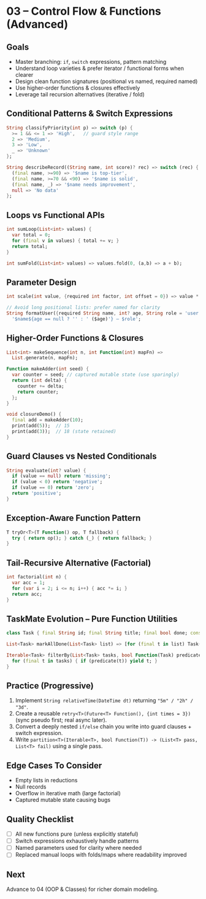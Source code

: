 # 03 – Control Flow & Functions (Advanced)

## Goals
* Master branching: `if`, `switch` expressions, pattern matching
* Understand loop varieties & prefer iterator / functional forms when clearer
* Design clean function signatures (positional vs named, required named)
* Use higher-order functions & closures effectively
* Leverage tail recursion alternatives (iterative / fold)

## Conditional Patterns & Switch Expressions
```dart
String classifyPriority(int p) => switch (p) {
  >= 1 && <= 1 => 'High',   // guard style range
  2 => 'Medium',
  3 => 'Low',
  _ => 'Unknown'
};

String describeRecord((String name, int score)? rec) => switch (rec) {
  (final name, >=90) => '$name is top-tier',
  (final name, >=70 && <90) => '$name is solid',
  (final name, _) => '$name needs improvement',
  null => 'No data'
};
```

## Loops vs Functional APIs
```dart
int sumLoop(List<int> values) {
  var total = 0;
  for (final v in values) { total += v; }
  return total;
}

int sumFold(List<int> values) => values.fold(0, (a,b) => a + b);
```

## Parameter Design
```dart
int scale(int value, {required int factor, int offset = 0}) => value * factor + offset;

// Avoid long positional lists: prefer named for clarity
String formatUser({required String name, int? age, String role = 'user'}) =>
  '$name${age == null ? '' : ' ($age)'} – $role';
```

## Higher-Order Functions & Closures
```dart
List<int> makeSequence(int n, int Function(int) mapFn) =>
  List.generate(n, mapFn);

Function makeAdder(int seed) {
  var counter = seed; // captured mutable state (use sparingly)
  return (int delta) {
    counter += delta;
    return counter;
  };
}

void closureDemo() {
  final add = makeAdder(10);
  print(add(5));  // 15
  print(add(3));  // 18 (state retained)
}
```

## Guard Clauses vs Nested Conditionals
```dart
String evaluate(int? value) {
  if (value == null) return 'missing';
  if (value < 0) return 'negative';
  if (value == 0) return 'zero';
  return 'positive';
}
```

## Exception-Aware Function Pattern
```dart
T tryOr<T>(T Function() op, T fallback) {
  try { return op(); } catch (_) { return fallback; }
}
```

## Tail-Recursive Alternative (Factorial)
```dart
int factorial(int n) {
  var acc = 1;
  for (var i = 2; i <= n; i++) { acc *= i; }
  return acc;
}
```

## TaskMate Evolution – Pure Function Utilities
```dart
class Task { final String id; final String title; final bool done; const Task({required this.id, required this.title, this.done=false}); Task toggle() => Task(id: id, title: title, done: !done); }

List<Task> markAllDone(List<Task> list) => [for (final t in list) Task(id: t.id, title: t.title, done: true)];

Iterable<Task> filterBy(List<Task> tasks, bool Function(Task) predicate) sync* {
  for (final t in tasks) { if (predicate(t)) yield t; }
}
```

## Practice (Progressive)
1. Implement `String relativeTime(DateTime dt)` returning `"5m" / "2h" / "3d"`.
2. Create a reusable `retry<T>(Future<T> Function(), {int times = 3})` (sync pseudo first; real async later).
3. Convert a deeply nested `if/else` chain you write into guard clauses + switch expression.
4. Write `partition<T>(Iterable<T>, bool Function(T)) -> (List<T> pass, List<T> fail)` using a single pass.

## Edge Cases To Consider
* Empty lists in reductions
* Null records
* Overflow in iterative math (large factorial)
* Captured mutable state causing bugs

## Quality Checklist
* [ ] All new functions pure (unless explicitly stateful)
* [ ] Switch expressions exhaustively handle patterns
* [ ] Named parameters used for clarity where needed
* [ ] Replaced manual loops with folds/maps where readability improved

## Next
Advance to 04 (OOP & Classes) for richer domain modeling.
